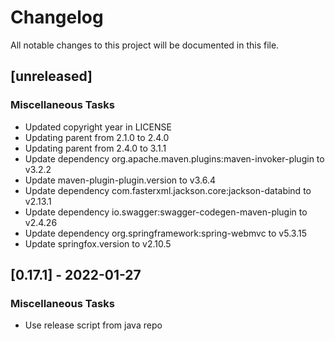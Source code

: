 # Changelog
All notable changes to this project will be documented in this file.

## [unreleased]

### Miscellaneous Tasks

- Updated copyright year in LICENSE
- Updating parent from 2.1.0 to 2.4.0
- Updating parent from 2.4.0 to 3.1.1
- Update dependency org.apache.maven.plugins:maven-invoker-plugin to v3.2.2
- Update maven-plugin-plugin.version to v3.6.4
- Update dependency com.fasterxml.jackson.core:jackson-databind to v2.13.1
- Update dependency io.swagger:swagger-codegen-maven-plugin to v2.4.26
- Update dependency org.springframework:spring-webmvc to v5.3.15
- Update springfox.version to v2.10.5

## [0.17.1] - 2022-01-27

### Miscellaneous Tasks

- Use release script from java repo

<!-- generated by git-cliff -->
